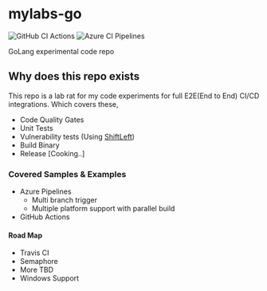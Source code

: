 # mylabs-go
![GitHub CI Actions](https://github.com/ashokrajar/mylabs-go/workflows/CI%20Pipeline/badge.svg) ![Azure CI Pipelines](https://dev.azure.com/ashokrajar/testpad/_apis/build/status/ashokrajar.mylabs-go?branchName=master)

GoLang experimental code repo

## Why does this repo exists

This repo is a lab rat for my code experiments for full E2E(End to End) CI/CD integrations.
Which covers these,

* Code Quality Gates
* Unit Tests
* Vulnerability tests (Using [ShiftLeft](https://www.shiftleft.io))
* Build Binary
* Release [Cooking..]

### Covered Samples & Examples
* Azure Pipelines
  * Multi branch trigger
  * Multiple platform support with parallel build
* GitHub Actions

#### Road Map
* Travis CI
* Semaphore
* More TBD
* Windows Support
